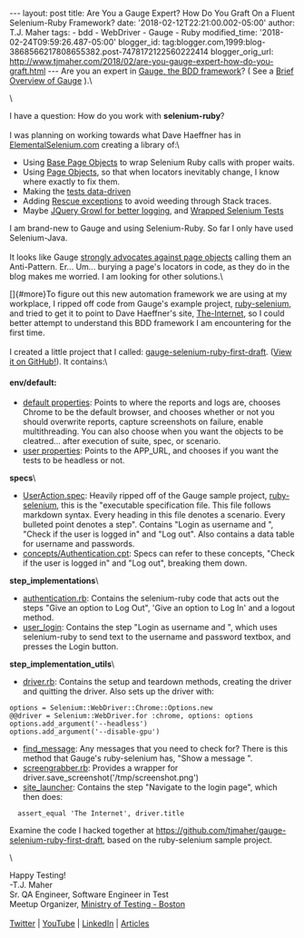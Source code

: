 \-\-- layout: post title: Are You a Gauge Expert? How Do You Graft On a
Fluent Selenium-Ruby Framework? date: \'2018-02-12T22:21:00.002-05:00\'
author: T.J. Maher tags: - bdd - WebDriver - Gauge - Ruby
modified\_time: \'2018-02-24T09:59:26.487-05:00\' blogger\_id:
tag:blogger.com,1999:blog-3868566217808655382.post-7478172122560222414
blogger\_orig\_url:
http://www.tjmaher.com/2018/02/are-you-gauge-expert-how-do-you-graft.html
\-\-- Are you an expert in [Gauge, the BDD
framework](http://www.tjmaher.com/2018/01/a-brief-overview-of-gauge-bdd.html)? (
See a [Brief Overview of
Gauge](http://www.tjmaher.com/2018/01/a-brief-overview-of-gauge-bdd.html)
).\

<div>

\

</div>

<div>

I have a question: How do you work with **selenium-ruby**?\
\
I was planning on working towards what Dave Haeffner has in
[ElementalSelenium.com](http://elementalselenium.com/) creating a
library of:\

-   Using [Base Page
    Objects](http://elementalselenium.com/tips/9-use-a-base-page-object)
    to wrap Selenium Ruby calls with proper waits.
-   Using [Page
    Objects](http://elementalselenium.com/tips/7-use-a-page-object), so
    that when locators inevitably change, I know where exactly to fix
    them.
-   Making the [tests
    data-driven](http://elementalselenium.com/tips/19-data-driven-testing)
-   Adding [Rescue
    exceptions](http://elementalselenium.com/tips/44-exception-handling)
    to avoid weeding through Stack traces.
-   Maybe [JQuery Growl for better
    logging](http://elementalselenium.com/tips/53-growl), and [Wrapped
    Selenium Tests](http://elementalselenium.com/tips/55-wrapper)

I am brand-new to Gauge and using Selenium-Ruby. So far I only have used
Selenium-Java.\
\
It looks like Gauge [strongly advocates against page
objects](https://blog.getgauge.io/are-page-objects-anti-pattern-21b6e337880f)
calling them an Anti-Pattern. Er\... Um\... burying a page\'s locators
in code, as they do in the blog makes me worried. I am looking for other
solutions.\

<div>

[]{#more}To figure out this new automation framework we are using at my
workplace, I ripped off code from Gauge\'s example project,
[ruby-selenium](https://github.com/getgauge-examples/ruby-selenium), and
tried to get it to point to Dave Haeffner\'s site,
[The-Internet](https://the-internet.herokuapp.com/login), so I could
better attempt to understand this BDD framework I am encountering for
the first time.\
\
I created a little project that I
called: [gauge-selenium-ruby-first-draft](https://github.com/tjmaher/gauge-selenium-ruby-first-draft).
([View it on
GitHub!](https://github.com/tjmaher/gauge-selenium-ruby-first-draft)).
It contains:\

#### **env/default:**

-   [default
    properties](https://github.com/tjmaher/gauge-selenium-ruby-first-draft/blob/master/env/default/default.properties):
    Points to where the reports and logs are, chooses Chrome to be the
    default browser, and chooses whether or not you should overwrite
    reports, capture screenshots on failure, enable multithreading. You
    can also choose when you want the objects to be cleatred\... after
    execution of suite, spec, or scenario.
-   [user
    properties](https://github.com/tjmaher/gauge-selenium-ruby-first-draft/blob/master/env/default/user.properties):
    Points to the APP\_URL, and chooses if you want the tests to be
    headless or not.

**specs**\

-   [UserAction.spec](https://github.com/tjmaher/gauge-selenium-ruby-first-draft/blob/master/specs/UserActions.spec):
    Heavily ripped off of the Gauge sample project,
    [ruby-selenium](https://github.com/getgauge-examples/ruby-selenium),
    this is the \"executable specification file. This file follows
    markdown syntax. Every heading in this file denotes a scenario.
    Every bulleted point denotes a step\". Contains \"Login as username
    and \", \"Check if the user is logged in\" and \"Log out\". Also
    contains a data table for username and passwords.
-   [concepts/Authentication.cpt](https://github.com/tjmaher/gauge-selenium-ruby-first-draft/blob/master/specs/concepts/Authentication.cpt):
    Specs can refer to these concepts, \"Check if the user is logged
    in\" and \"Log out\", breaking them down.

**step\_implementations**\

-   [authentication.rb](https://github.com/tjmaher/gauge-selenium-ruby-first-draft/blob/master/step_implementations/authentication.rb):
    Contains the selenium-ruby code that acts out the steps \"Give an
    option to Log Out\", \'Give an option to Log In\' and a logout
    method.
-   [user\_login](https://github.com/tjmaher/gauge-selenium-ruby-first-draft/blob/master/step_implementations/user_login.rb):
    Contains the step \"Login as username and \", which uses
    selenium-ruby to send text to the username and password textbox, and
    presses the Login button.

[](https://github.com/tjmaher/gauge-selenium-ruby-first-draft#specs)[](https://github.com/tjmaher/gauge-selenium-ruby-first-draft#step_implementation_utils)**step\_implementation\_utils**\

-   [driver.rb](https://github.com/tjmaher/gauge-selenium-ruby-first-draft/blob/master/step_implementations/utils/driver.rb):
    Contains the setup and teardown methods, creating the driver and
    quitting the driver. Also sets up the driver with:

</div>

<div>

``` {style="border-radius: 3px; box-sizing: border-box; line-height: 1.45; margin-bottom: 16px; overflow: auto; padding: 16px; word-wrap: normal;"}
options = Selenium::WebDriver::Chrome::Options.new
@@driver = Selenium::WebDriver.for :chrome, options: options
options.add_argument('--headless')
options.add_argument('--disable-gpu')
```

-   [find\_message](https://github.com/tjmaher/gauge-selenium-ruby-first-draft/blob/master/step_implementations/utils/find_messages.rb):
    Any messages that you need to check for? There is this method that
    Gauge\'s ruby-selenium has, \"Show a message \".
-   [screengrabber.rb](https://github.com/tjmaher/gauge-selenium-ruby-first-draft/blob/master/step_implementations/utils/screengrabber.rb):
    Provides a wrapper for
    driver.save\_screenshot(\'/tmp/screenshot.png\')
-   [site\_launcher](https://github.com/tjmaher/gauge-selenium-ruby-first-draft/blob/master/step_implementations/utils/site_launcher.rb):
    Contains the step \"Navigate to the login page\", which then does:

``` {lang="driver.navigate.to" style="background-color: #f6f8fa; border-radius: 3px; box-sizing: border-box; color: #24292e; font-family: SFMono-Regular, Consolas, "Liberation Mono", Menlo, Courier, monospace; font-size: 13.6px; line-height: 1.45; margin-bottom: 16px; overflow: auto; padding: 16px; word-wrap: normal;"}
  assert_equal 'The Internet', driver.title
```

Examine the code I hacked together
at <https://github.com/tjmaher/gauge-selenium-ruby-first-draft>, based
on the ruby-selenium sample project.

</div>

<div>

\

</div>

<div>

Happy Testing!\
-T.J. Maher\
Sr. QA Engineer, Software Engineer in Test\
Meetup Organizer, [Ministry of Testing -
Boston](http://bit.ly/mot_boston)\
\
[Twitter](https://twitter.com/tjmaher1) \|
[YouTube](http://bit.ly/tj_youtube)
\| [LinkedIn](https://www.linkedin.com/in/tjmaher1) \|
[Articles](http://bit.ly/tj_techbeacon)

</div>

</div>

